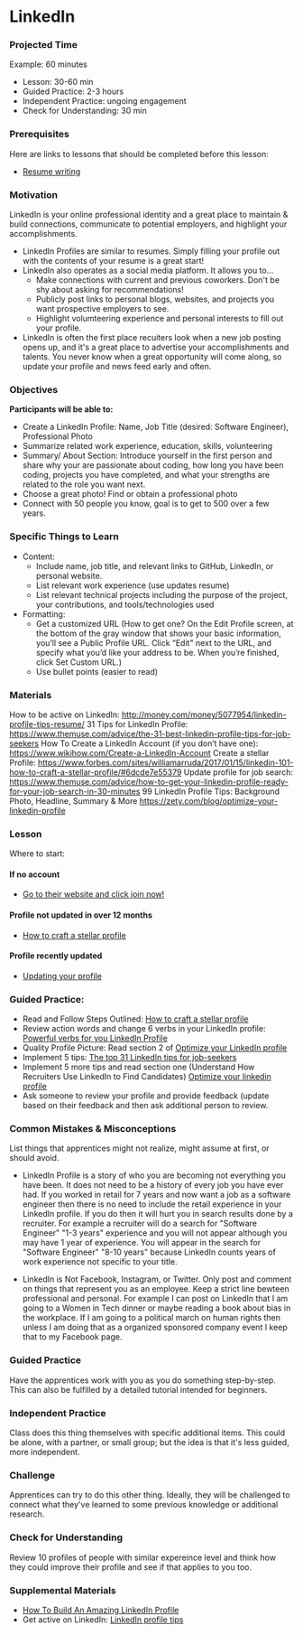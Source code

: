 # LinkedIn

### Projected Time

Example: 60 minutes

- Lesson: 30-60 min
- Guided Practice: 2-3 hours
- Independent Practice: ungoing engagement
- Check for Understanding: 30 min

### Prerequisites

Here are links to lessons that should be completed before this lesson:

- [Resume writing](resume-writing.md)

### Motivation

LinkedIn is your online professional identity and a great place to maintain & build connections, communicate to potential employers, and highlight your accomplishments.

- LinkedIn Profiles are similar to resumes. Simply filling your profile out with the contents of your resume is a great start!
- LinkedIn also operates as a social media platform. It allows you to...
  - Make connections with current and previous coworkers. Don't be shy about asking for recommendations!
  - Publicly post links to personal blogs, websites, and projects you want prospective employers to see.
  - Highlight volumteering experience and personal interests to fill out your profile.
- LinkedIn is often the first place recuiters look when a new job posting opens up, and it's a great place to advertise your accomplishments and talents. You never know when a great opportunity will come along, so update your profile and news feed early and often.

### Objectives

**Participants will be able to:**

- Create a LinkedIn Profile: Name, Job Title (desired: Software Engineer), Professional Photo
- Summarize related work experience, education, skills, volunteering
- Summary/ About Section: Introduce yourself in the first person and share why your are passionate about coding, how long you have been coding, projects you have completed, and what your strengths are related to the role you want next.
- Choose a great photo! Find or obtain a professional photo
- Connect with 50 people you know, goal is to get to 500 over a few years.

### Specific Things to Learn

- Content:
  - Include name, job title, and relevant links to GitHub, LinkedIn, or personal website.
  - List relevant work experience (use updates resume)
  - List relevant technical projects including the purpose of the project, your contributions, and tools/technologies used
- Formatting:
  - Get a customized URL (How to get one? On the Edit Profile screen, at the bottom of the gray window that shows your basic information, you’ll see a Public Profile URL. Click “Edit" next to the URL, and specify what you’d like your address to be. When you’re finished, click Set Custom URL.)
  - Use bullet points (easier to read)

### Materials

How to be active on LinkedIn: http://money.com/money/5077954/linkedin-profile-tips-resume/
31 Tips for LinkedIn Profile: https://www.themuse.com/advice/the-31-best-linkedin-profile-tips-for-job-seekers
How To Create a LinkedIn Account (if you don’t have one): https://www.wikihow.com/Create-a-LinkedIn-Account
Create a stellar Profile: https://www.forbes.com/sites/williamarruda/2017/01/15/linkedin-101-how-to-craft-a-stellar-profile/#6dcde7e55379
Update profile for job search: https://www.themuse.com/advice/how-to-get-your-linkedin-profile-ready-for-your-job-search-in-30-minutes
99 LinkedIn Profile Tips: Background Photo, Headline, Summary & More https://zety.com/blog/optimize-your-linkedin-profile

### Lesson

Where to start:

#### If no account

- [Go to their website and click join now!](https://www.linkedin.com)

#### Profile not updated in over 12 months

- [How to craft a stellar profile](https://www.forbes.com/sites/williamarruda/2017/01/15/linkedin-101-how-to-craft-a-stellar-profile/#6dcde7e55379)

#### Profile recently updated

- [Updating your profile](https://www.themuse.com/advice/how-to-get-your-linkedin-profile-ready-for-your-job-search-in-30-minutes)

### Guided Practice:

- Read and Follow Steps Outlined: [How to craft a stellar profile](https://www.forbes.com/sites/williamarruda/2017/01/15/linkedin-101-how-to-craft-a-stellar-profile/#6dcde7e55379)
- Review action words and change 6 verbs in your LinkedIn profile: [Powerful verbs for you LinkedIn Profile](https://www.themuse.com/advice/185-powerful-verbs-that-will-make-your-resume-awesome)
- Quality Profile Picture: Read section 2 of [Optimize your LinkedIn profile](https://zety.com/blog/optimize-your-linkedin-profile)
- Implement 5 tips: [The top 31 LinkedIn tips for job-seekers](https://www.themuse.com/advice/the-31-best-linkedin-profile-tips-for-job-seekers)
- Implement 5 more tips and read section one (Understand How Recruiters Use LinkedIn to Find Candidates) [Optimize your linkedin profile](https://zety.com/blog/optimize-your-linkedin-profile)
- Ask someone to review your profile and provide feedback (update based on their feedback and then ask additional person to review.

### Common Mistakes & Misconceptions

List things that apprentices might not realize, might assume at first, or should avoid.

- LinkedIn Profile is a story of who you are becoming not everything you have been. It does not need to be a history of every job you have ever had. If you worked in retail for 7 years and now want a job as a software engineer then there is no need to include the retail experience in your LinkedIn profile. If you do then it will hurt you in search results done by a recruiter. For example a recruiter will do a search for "Software Engineer" "1-3 years" experience and you will not appear although you may have 1 year of experience. You will appear in the search for "Software Engineer" "8-10 years" because LinkedIn counts years of work experience not specific to your title.

- LinkedIn is Not Facebook, Instagram, or Twitter. Only post and comment on things that represent you as an employee. Keep a strict line bewteen professional and personal. For example I can post on LinkedIn that I am going to a Women in Tech dinner or maybe reading a book about bias in the workplace. If I am going to a political march on human rights then unless I am doing that as a organized sponsored company event I keep that to my Facebook page.

### Guided Practice

Have the apprentices work with you as you do something step-by-step. This can also be fulfilled by a detailed tutorial intended for beginners.

### Independent Practice

Class does this thing themselves with specific additional items. This could be alone, with a partner, or small group; but the idea is that it's less guided, more independent.

### Challenge

Apprentices can try to do this other thing. Ideally, they will be challenged to connect what they've learned to some previous knowledge or additional research.

### Check for Understanding

Review 10 profiles of people with similar expereince level and think how they could improve their profile and see if that applies to you too.

### Supplemental Materials

- [How To Build An Amazing LinkedIn Profile](https://www.freecodecamp.org/news/how-to-build-an-amazing-linkedin-profile-15-proven-tips/)
- Get active on LinkedIn: [LinkedIn profile tips](http://money.com/money/5077954/linkedin-profile-tips-resume/)
